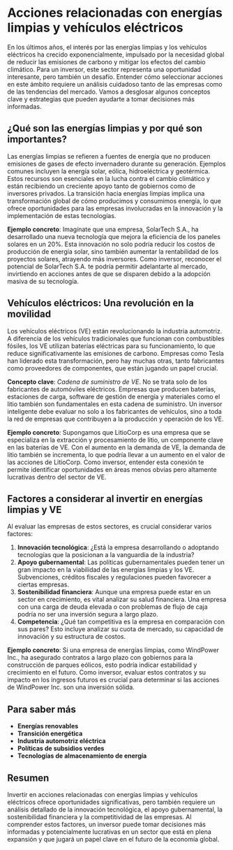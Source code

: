 # Acciones relacionadas con energías limpias y vehículos eléctricos

En los últimos años, el interés por las energías limpias y los vehículos eléctricos ha crecido exponencialmente, impulsado por la necesidad global de reducir las emisiones de carbono y mitigar los efectos del cambio climático. Para un inversor, este sector representa una oportunidad interesante, pero también un desafío. Entender cómo seleccionar acciones en este ámbito requiere un análisis cuidadoso tanto de las empresas como de las tendencias del mercado. Vamos a desglosar algunos conceptos clave y estrategias que pueden ayudarte a tomar decisiones más informadas.

## ¿Qué son las energías limpias y por qué son importantes?

Las energías limpias se refieren a fuentes de energía que no producen emisiones de gases de efecto invernadero durante su generación. Ejemplos comunes incluyen la energía solar, eólica, hidroeléctrica y geotérmica. Estos recursos son esenciales en la lucha contra el cambio climático y están recibiendo un creciente apoyo tanto de gobiernos como de inversores privados. La transición hacia energías limpias implica una transformación global de cómo producimos y consumimos energía, lo que ofrece oportunidades para las empresas involucradas en la innovación y la implementación de estas tecnologías.

**Ejemplo concreto**: Imagínate que una empresa, SolarTech S.A., ha desarrollado una nueva tecnología que mejora la eficiencia de los paneles solares en un 20%. Esta innovación no solo podría reducir los costos de producción de energía solar, sino también aumentar la rentabilidad de los proyectos solares, atrayendo más inversores. Como inversor, reconocer el potencial de SolarTech S.A. te podría permitir adelantarte al mercado, invirtiendo en acciones antes de que se disparen debido a la adopción masiva de su tecnología.

## Vehículos eléctricos: Una revolución en la movilidad

Los vehículos eléctricos (VE) están revolucionando la industria automotriz. A diferencia de los vehículos tradicionales que funcionan con combustibles fósiles, los VE utilizan baterías eléctricas para su funcionamiento, lo que reduce significativamente las emisiones de carbono. Empresas como Tesla han liderado esta transformación, pero hay muchas otras, tanto fabricantes como proveedores de componentes, que están jugando un papel crucial.

**Concepto clave**: *Cadena de suministro de VE*. No se trata solo de los fabricantes de automóviles eléctricos. Empresas que producen baterías, estaciones de carga, software de gestión de energía y materiales como el litio también son fundamentales en esta cadena de suministro. Un inversor inteligente debe evaluar no solo a los fabricantes de vehículos, sino a toda la red de empresas que contribuyen a la producción y operación de los VE.

**Ejemplo concreto**: Supongamos que LitioCorp es una empresa que se especializa en la extracción y procesamiento de litio, un componente clave en las baterías de VE. Con el aumento en la demanda de VE, la demanda de litio también se incrementa, lo que podría llevar a un aumento en el valor de las acciones de LitioCorp. Como inversor, entender esta conexión te permite identificar oportunidades en áreas menos obvias pero altamente lucrativas dentro del sector de VE.

## Factores a considerar al invertir en energías limpias y VE

Al evaluar las empresas de estos sectores, es crucial considerar varios factores:

1. **Innovación tecnológica**: ¿Está la empresa desarrollando o adoptando tecnologías que la posicionan a la vanguardia de la industria?
2. **Apoyo gubernamental**: Las políticas gubernamentales pueden tener un gran impacto en la viabilidad de las energías limpias y los VE. Subvenciones, créditos fiscales y regulaciones pueden favorecer a ciertas empresas.
3. **Sostenibilidad financiera**: Aunque una empresa puede estar en un sector en crecimiento, es vital analizar su salud financiera. Una empresa con una carga de deuda elevada o con problemas de flujo de caja podría no ser una inversión segura a largo plazo.
4. **Competencia**: ¿Qué tan competitiva es la empresa en comparación con sus pares? Esto incluye analizar su cuota de mercado, su capacidad de innovación y su estructura de costos.

**Ejemplo concreto**: Si una empresa de energías limpias, como WindPower Inc., ha asegurado contratos a largo plazo con gobiernos para la construcción de parques eólicos, esto podría indicar estabilidad y crecimiento en el futuro. Como inversor, evaluar estos contratos y su impacto en los ingresos futuros es crucial para determinar si las acciones de WindPower Inc. son una inversión sólida.

## Para saber más

- **Energías renovables**
- **Transición energética**
- **Industria automotriz eléctrica**
- **Políticas de subsidios verdes**
- **Tecnologías de almacenamiento de energía**

## Resumen

Invertir en acciones relacionadas con energías limpias y vehículos eléctricos ofrece oportunidades significativas, pero también requiere un análisis detallado de la innovación tecnológica, el apoyo gubernamental, la sostenibilidad financiera y la competitividad de las empresas. Al comprender estos factores, un inversor puede tomar decisiones más informadas y potencialmente lucrativas en un sector que está en plena expansión y que jugará un papel clave en el futuro de la economía global.